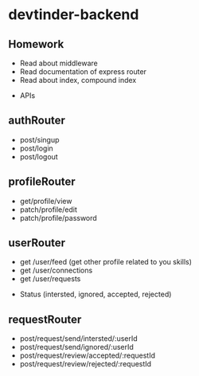 # devtinder-backend

## Homework
- Read about middleware
- Read documentation of express router
- Read about index, compound index












* APIs

## authRouter
- post/singup
- post/login
- post/logout

## profileRouter
- get/profile/view
- patch/profile/edit
- patch/profile/password

## userRouter
- get /user/feed  (get other profile related to you skills)
- get /user/connections
- get /user/requests

* Status (intersted, ignored, accepted, rejected)

## requestRouter
- post/request/send/intersted/:userId
- post/request/send/ignored/:userId
- post/request/review/accepted/:requestId
- post/request/review/rejected/:requestId










